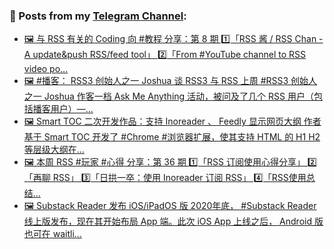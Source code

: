 ### 📰 Posts from my [Telegram Channel](https://t.me/s/aboutrss):
<!-- BLOG-POST-LIST:START -->
- [🖼 与 RSS 有关的 Coding 向 #教程 分享：第 8 期 1️⃣「RSS 酱 / RSS Chan - A update&amp;push RSS/feed tool」 2️⃣「From #YouTube channel to RSS video po...](https://t.me/aboutrss/1188)
- [🖼 #播客： RSS3 创始人之一 Joshua 谈 RSS3 与 RSS 上周 #RSS3 创始人之一 Joshua 作客一档 Ask Me Anything 活动，被问及了几个 RSS 用户（包括播客用户）—...](https://t.me/aboutrss/1187)
- [🖼 Smart TOC 二次开发作品：支持 Inoreader 、 Feedly 显示网页大纲 作者基于 Smart TOC 开发了 #Chrome #浏览器扩展，使其支持 HTML 的 H1 H2 等层级大纲在...](https://t.me/aboutrss/1186)
- [🖼 本周 RSS #玩家 #心得 分享：第 36 期 1️⃣「RSS 订阅使用心得分享」 2️⃣「再聊 RSS」 3️⃣「日拱一卒：使用 Inoreader 订阅 RSS」 4️⃣「RSS使用总结...](https://t.me/aboutrss/1185)
- [🖼 Substack Reader 发布 iOS/iPadOS 版 2020年底， #Substack Reader 线上版发布，现在其开始布局 App 端。此次 iOS App 上线之后， Android 版也可在 waitli...](https://t.me/aboutrss/1184)
<!-- BLOG-POST-LIST:END -->

<!--
**AboutRSS/AboutRSS** is a ✨ _special_ ✨ repository because its `README.md` (this file) appears on your GitHub profile.

Here are some ideas to get you started:

- 🔭 I’m currently working on ...
- 🌱 I’m currently learning ...
- 👯 I’m looking to collaborate on ...
- 🤔 I’m looking for help with ...
- 💬 Ask me about ...
- 📫 How to reach me: ...
- 😄 Pronouns: ...
- ⚡ Fun fact: ...
-->
